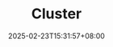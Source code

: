 ---
weight: 201
title: "Cluster"
description: "A guide to the cluster feature."
icon: "article"
date: "2025-02-23T15:31:57+08:00"
lastmod: "2025-02-23T15:31:57+08:00"
draft: false
toc: true
---